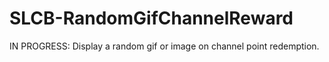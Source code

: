 # SLCB-RandomGifChannelReward
IN PROGRESS: Display a random gif or image on channel point redemption.
